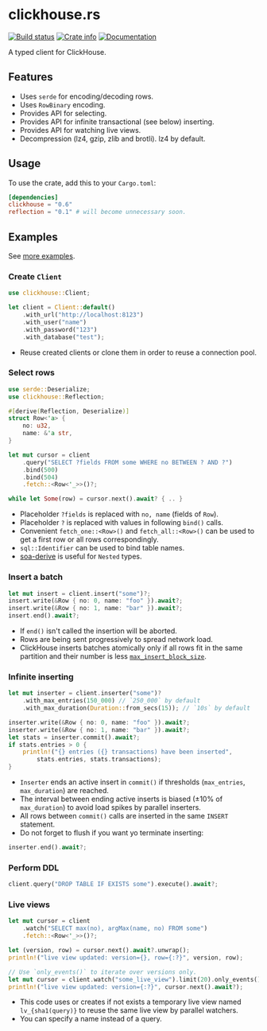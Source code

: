 # clickhouse.rs

[![Build status](https://travis-ci.org/loyd/clickhouse.rs.svg)](https://travis-ci.org/loyd/clickhouse.rs)
[![Crate info](https://img.shields.io/crates/v/clickhouse.svg)](https://crates.io/crates/clickhouse)
[![Documentation](https://docs.rs/clickhouse/badge.svg)](https://docs.rs/clickhouse)

A typed client for ClickHouse.

## Features
* Uses `serde` for encoding/decoding rows.
* Uses `RowBinary` encoding.
* Provides API for selecting.
* Provides API for infinite transactional (see below) inserting.
* Provides API for watching live views.
* Decompression (lz4, gzip, zlib and brotli). lz4 by default.

## Usage
To use the crate, add this to your `Cargo.toml`:
```toml
[dependencies]
clickhouse = "0.6"
reflection = "0.1" # will become unnecessary soon.
```

## Examples
See [more examples](examples/usage.rs).

### Create `Client`
```rust
use clickhouse::Client;

let client = Client::default()
    .with_url("http://localhost:8123")
    .with_user("name")
    .with_password("123")
    .with_database("test");
```

* Reuse created clients or clone them in order to reuse a connection pool.

### Select rows
```rust
use serde::Deserialize;
use clickhouse::Reflection;

#[derive(Reflection, Deserialize)]
struct Row<'a> {
    no: u32,
    name: &'a str,
}

let mut cursor = client
    .query("SELECT ?fields FROM some WHERE no BETWEEN ? AND ?")
    .bind(500)
    .bind(504)
    .fetch::<Row<'_>>()?;

while let Some(row) = cursor.next().await? { .. }
```

* Placeholder `?fields` is replaced with `no, name` (fields of `Row`).
* Placeholder `?` is replaced with values in following `bind()` calls.
* Convenient `fetch_one::<Row>()` and `fetch_all::<Row>()` can be used to get a first row or all rows correspondingly.
* `sql::Identifier` can be used to bind table names.
* [soa-derive](https://github.com/lumol-org/soa-derive) is useful for `Nested` types.

### Insert a batch
```rust
let mut insert = client.insert("some")?;
insert.write(&Row { no: 0, name: "foo" }).await?;
insert.write(&Row { no: 1, name: "bar" }).await?;
insert.end().await?;
```

* If `end()` isn't called the insertion will be aborted.
* Rows are being sent progressively to spread network load.
* ClickHouse inserts batches atomically only if all rows fit in the same partition and their number is less [`max_insert_block_size`](https://clickhouse.tech/docs/en/operations/settings/settings/#settings-max_insert_block_size).

### Infinite inserting
```rust
let mut inserter = client.inserter("some")?
    .with_max_entries(150_000) // `250_000` by default
    .with_max_duration(Duration::from_secs(15)); // `10s` by default

inserter.write(&Row { no: 0, name: "foo" }).await?;
inserter.write(&Row { no: 1, name: "bar" }).await?;
let stats = inserter.commit().await?;
if stats.entries > 0 {
    println!("{} entries ({} transactions) have been inserted",
        stats.entries, stats.transactions);
}
```

* `Inserter` ends an active insert in `commit()` if thresholds (`max_entries`, `max_duration`) are reached.
* The interval between ending active inserts is biased (±10% of `max_duration`) to avoid load spikes by parallel inserters.
* All rows between `commit()` calls are inserted in the same `INSERT` statement.
* Do not forget to flush if you want yo terminate inserting:
```rust
inserter.end().await?;
```

### Perform DDL
```rust
client.query("DROP TABLE IF EXISTS some").execute().await?;
```

### Live views
```rust
let mut cursor = client
    .watch("SELECT max(no), argMax(name, no) FROM some")
    .fetch::<Row<'_>>()?;

let (version, row) = cursor.next().await?.unwrap();
println!("live view updated: version={}, row={:?}", version, row);

// Use `only_events()` to iterate over versions only.
let mut cursor = client.watch("some_live_view").limit(20).only_events().fetch()?;
println!("live view updated: version={:?}", cursor.next().await?);
```

* This code uses or creates if not exists a temporary live view named `lv_{sha1(query)}` to reuse the same live view by parallel watchers.
* You can specify a name instead of a query.
